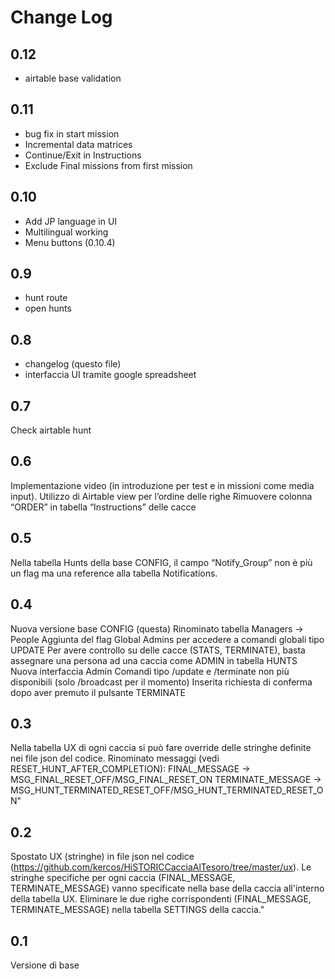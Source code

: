 # Change Log

## 0.12
- airtable base validation
## 0.11
- bug fix in start mission
- Incremental data matrices
- Continue/Exit in Instructions
- Exclude Final missions from first mission

## 0.10
- Add JP language in UI
- Multilingual working
- Menu buttons (0.10.4)

## 0.9
- hunt route
- open hunts

## 0.8
- changelog (questo file)
- interfaccia UI tramite google spreadsheet

## 0.7
Check airtable hunt

## 0.6
Implementazione video (in introduzione per test e in missioni come media input).
Utilizzo di Airtable view per l’ordine delle righe
Rimuovere colonna “ORDER” in tabella “Instructions” delle cacce

## 0.5
Nella tabella Hunts della base CONFIG, il campo “Notify_Group” non è più un flag ma una reference alla tabella Notifications.

## 0.4
Nuova versione base CONFIG (questa)
Rinominato tabella Managers -> People
Aggiunta del flag Global Admins per accedere a comandi globali tipo UPDATE
Per avere controllo su delle cacce (STATS, TERMINATE), basta assegnare una persona ad una caccia come ADMIN in tabella HUNTS
Nuova interfaccia Admin
Comandi tipo /update e /terminate non più disponibili (solo /broadcast per il momento)
Inserita richiesta di conferma dopo aver premuto il pulsante TERMINATE

## 0.3
Nella tabella UX di ogni caccia si può fare override delle stringhe definite nei file json del codice.
Rinominato messaggi (vedi RESET_HUNT_AFTER_COMPLETION): 
FINAL_MESSAGE -> MSG_FINAL_RESET_OFF/MSG_FINAL_RESET_ON
TERMINATE_MESSAGE -> MSG_HUNT_TERMINATED_RESET_OFF/MSG_HUNT_TERMINATED_RESET_ON"

## 0.2
Spostato UX (stringhe) in file json nel codice (https://github.com/kercos/HiSTORICCacciaAlTesoro/tree/master/ux). 
Le stringhe specifiche per ogni caccia (FINAL_MESSAGE, TERMINATE_MESSAGE) vanno specificate nella base della caccia all'interno della tabella UX. 
Eliminare le due righe corrispondenti (FINAL_MESSAGE, TERMINATE_MESSAGE) nella tabella SETTINGS della caccia."

## 0.1
Versione di base